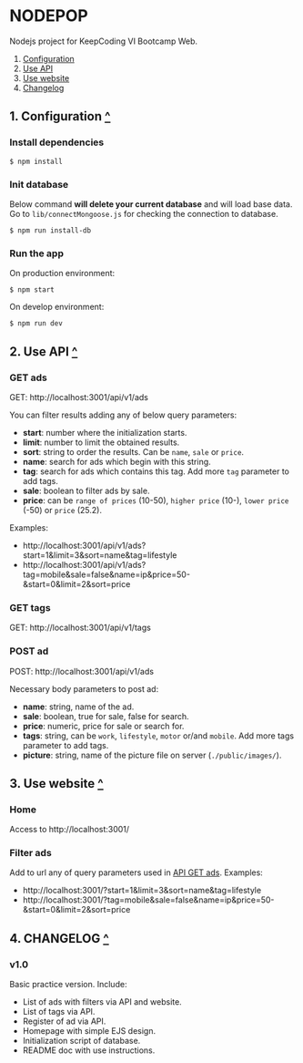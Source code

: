 # NODEPOP

Nodejs project for KeepCoding VI Bootcamp Web.

1. [Configuration](#1.-configuration)
2. [Use API](#2.-use-api)
3. [Use website](#3.-use-website)
4. [Changelog](#4.-changelog)

## 1. Configuration [^](#nodepop)

### Install dependencies
```shell
$ npm install
```

### Init database
Below command **will delete your current database** and will load base data. Go to `lib/connectMongoose.js` for checking the connection to database.
```shell
$ npm run install-db
```

### Run the app
On production environment:
```shell
$ npm start
```

On develop environment:
```shell
$ npm run dev
```

## 2. Use API [^](#nodepop)

### GET ads
GET: http://localhost:3001/api/v1/ads

You can filter results adding any of below query parameters:

* **start**: number where the initialization starts.
* **limit**: number to limit the obtained results.
* **sort**: string to order the results. Can be `name`, `sale` or `price`.
* **name**: search for ads which begin with this string.
* **tag**: search for ads which contains this tag. Add more `tag` parameter to add tags.
* **sale**: boolean to filter ads by sale.
* **price**: can be `range of prices` (10-50), `higher price` (10-), `lower price` (-50) or `price` (25.2).

Examples:
* http://localhost:3001/api/v1/ads?start=1&limit=3&sort=name&tag=lifestyle
* http://localhost:3001/api/v1/ads?tag=mobile&sale=false&name=ip&price=50-&start=0&limit=2&sort=price

### GET tags
GET: http://localhost:3001/api/v1/tags

### POST ad
POST: http://localhost:3001/api/v1/ads

Necessary body parameters to post ad:

* **name**: string, name of the ad.
* **sale**: boolean, true for sale, false for search.
* **price**: numeric, price for sale or search for.
* **tags**: string, can be `work`, `lifestyle`, `motor` or/and `mobile`. Add more tags parameter to add tags.
* **picture**: string, name of the picture file on server (`./public/images/`).

## 3. Use website [^](#nodepop)

### Home

Access to http://localhost:3001/

### Filter ads

Add to url any of query parameters used in [API GET ads](#get-ads). Examples:

* http://localhost:3001/?start=1&limit=3&sort=name&tag=lifestyle
* http://localhost:3001/?tag=mobile&sale=false&name=ip&price=50-&start=0&limit=2&sort=price

## 4. CHANGELOG [^](#nodepop)

### v1.0

Basic practice version. Include:
* List of ads with filters via API and website.
* List of tags via API.
* Register of ad via API.
* Homepage with simple EJS design.
* Initialization script of database.
* README doc with use instructions.